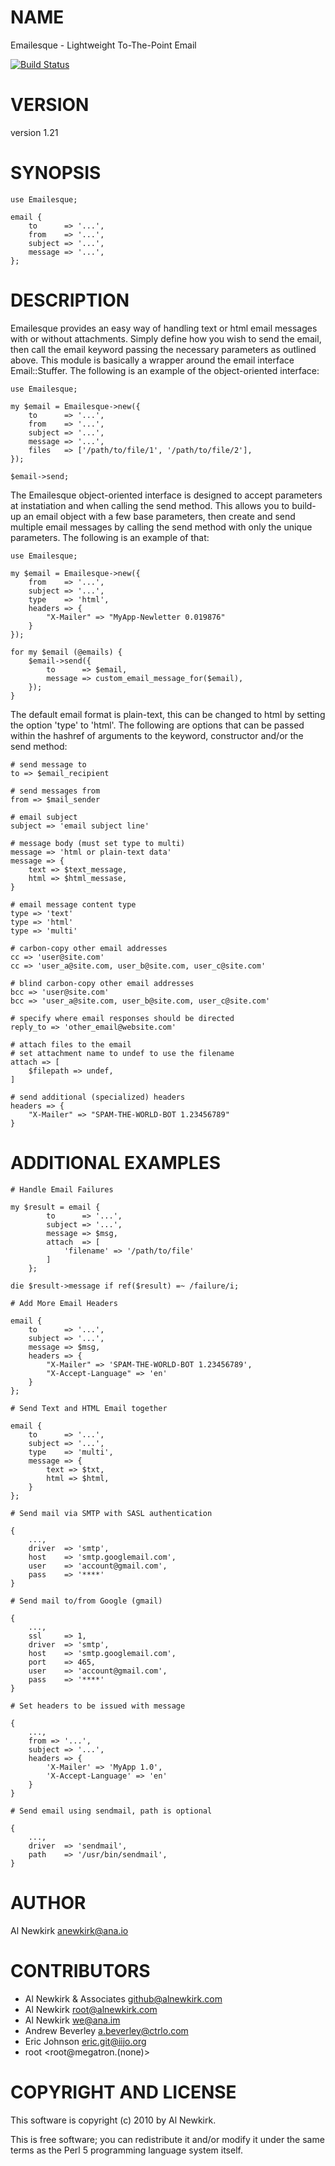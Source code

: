 # NAME

Emailesque - Lightweight To-The-Point Email

[![Build Status](https://travis-ci.org/alnewkirk/Emailesque.png?branch=master)](https://travis-ci.org/alnewkirk/Emailesque)

# VERSION

version 1.21

# SYNOPSIS

    use Emailesque;

    email {
        to      => '...',
        from    => '...',
        subject => '...',
        message => '...',
    };

# DESCRIPTION

Emailesque provides an easy way of handling text or html email messages
with or without attachments. Simply define how you wish to send the email,
then call the email keyword passing the necessary parameters as outlined above.
This module is basically a wrapper around the email interface Email::Stuffer.
The following is an example of the object-oriented interface:

    use Emailesque;

    my $email = Emailesque->new({
        to      => '...',
        from    => '...',
        subject => '...',
        message => '...',
        files   => ['/path/to/file/1', '/path/to/file/2'],
    });

    $email->send;

The Emailesque object-oriented interface is designed to accept parameters at
instatiation and when calling the send method. This allows you to build-up an
email object with a few base parameters, then create and send multiple email
messages by calling the send method with only the unique parameters. The
following is an example of that:

    use Emailesque;

    my $email = Emailesque->new({
        from    => '...',
        subject => '...',
        type    => 'html',
        headers => {
            "X-Mailer" => "MyApp-Newletter 0.019876"
        }
    });

    for my $email (@emails) {
        $email->send({
            to      => $email,
            message => custom_email_message_for($email),
        });
    }

The default email format is plain-text, this can be changed to html by setting
the option 'type' to 'html'. The following are options that can be passed within
the hashref of arguments to the keyword, constructor and/or the send method:

    # send message to
    to => $email_recipient

    # send messages from
    from => $mail_sender

    # email subject
    subject => 'email subject line'

    # message body (must set type to multi)
    message => 'html or plain-text data'
    message => {
        text => $text_message,
        html => $html_messase,
    }

    # email message content type
    type => 'text'
    type => 'html'
    type => 'multi'

    # carbon-copy other email addresses
    cc => 'user@site.com'
    cc => 'user_a@site.com, user_b@site.com, user_c@site.com'

    # blind carbon-copy other email addresses
    bcc => 'user@site.com'
    bcc => 'user_a@site.com, user_b@site.com, user_c@site.com'

    # specify where email responses should be directed
    reply_to => 'other_email@website.com'

    # attach files to the email
    # set attachment name to undef to use the filename
    attach => [
        $filepath => undef,
    ]

    # send additional (specialized) headers
    headers => {
        "X-Mailer" => "SPAM-THE-WORLD-BOT 1.23456789"
    }

# ADDITIONAL EXAMPLES

    # Handle Email Failures

    my $result = email {
            to      => '...',
            subject => '...',
            message => $msg,
            attach  => [
                'filename' => '/path/to/file'
            ]
        };

    die $result->message if ref($result) =~ /failure/i;

    # Add More Email Headers

    email {
        to      => '...',
        subject => '...',
        message => $msg,
        headers => {
            "X-Mailer" => 'SPAM-THE-WORLD-BOT 1.23456789',
            "X-Accept-Language" => 'en'
        }
    };

    # Send Text and HTML Email together

    email {
        to      => '...',
        subject => '...',
        type    => 'multi',
        message => {
            text => $txt,
            html => $html,
        }
    };

    # Send mail via SMTP with SASL authentication

    {
        ...,
        driver  => 'smtp',
        host    => 'smtp.googlemail.com',
        user    => 'account@gmail.com',
        pass    => '****'
    }

    # Send mail to/from Google (gmail)

    {
        ...,
        ssl     => 1,
        driver  => 'smtp',
        host    => 'smtp.googlemail.com',
        port    => 465,
        user    => 'account@gmail.com',
        pass    => '****'
    }

    # Set headers to be issued with message

    {
        ...,
        from => '...',
        subject => '...',
        headers => {
            'X-Mailer' => 'MyApp 1.0',
            'X-Accept-Language' => 'en'
        }
    }

    # Send email using sendmail, path is optional

    {
        ...,
        driver  => 'sendmail',
        path    => '/usr/bin/sendmail',
    }

# AUTHOR

Al Newkirk <anewkirk@ana.io>

# CONTRIBUTORS

- Al Newkirk & Associates <github@alnewkirk.com>
- Al Newkirk <root@alnewkirk.com>
- Al Newkirk <we@ana.im>
- Andrew Beverley <a.beverley@ctrlo.com>
- Eric Johnson <eric.git@iijo.org>
- root <root@megatron.(none)>

# COPYRIGHT AND LICENSE

This software is copyright (c) 2010 by Al Newkirk.

This is free software; you can redistribute it and/or modify it under
the same terms as the Perl 5 programming language system itself.
